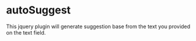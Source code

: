 # autoSuggest
This jquery plugin will generate suggestion base from the text you provided on the text field.
